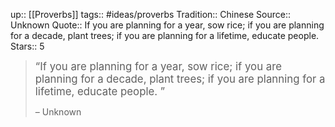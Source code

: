up:: [[Proverbs]]
tags:: #ideas/proverbs
Tradition:: Chinese
Source:: Unknown
Quote:: If you are planning for a year, sow rice; if you are planning for a decade, plant trees; if you are planning for a lifetime, educate people. 
Stars:: 5

><big>“If you are planning for a year, sow rice; if you are planning for a decade, plant trees; if you are planning for a lifetime, educate people. ”</big>
>
>  – Unknown

